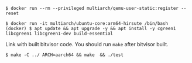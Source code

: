 

```shell
$ docker run --rm --privileged multiarch/qemu-user-static:register --reset
```

```
$ docker run -it multiarch/ubuntu-core:arm64-hirsute /bin/bash
(docker) $ apt update && apt upgrade -y && apt install -y cgreen1 libcgreen1 libcgreen1-dev build-essential
```

Link with built bitvisor code. You should run `make` after bitvisor built.
```
$ make -C ../ ARCH=aarch64 && make  && ./test
```

